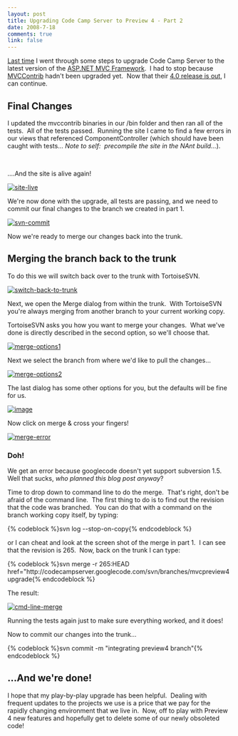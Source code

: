 ```yaml
--- 
layout: post
title: Upgrading Code Camp Server to Preview 4 - Part 2
date: 2008-7-18
comments: true
link: false
---
```

<p><a href="http://flux88.com/UpgradingCodeCampServerToPreview4.aspx">Last time</a> I went through some steps to upgrade Code Camp Server to the latest version of the <a href="http://codeplex.com/aspnet">ASP.NET MVC Framework</a>.&nbsp; I had to stop because <a href="http://mvccontrib.org">MVCContrib</a> hadn't been upgraded yet.&nbsp; Now that their <a href="http://www.codeplex.com/MVCContrib/Release/ProjectReleases.aspx?ReleaseId=15416">4.0 release is out</a>, I can continue.</p> <h2>Final Changes</h2> <p>I updated the mvccontrib binaries in our /bin folder and then ran all of the tests.&nbsp; All of the tests passed.&nbsp; Running the site I came to find a few errors in our views that referenced ComponentController (which should have been caught with tests... <em>Note to self:&nbsp; precompile the site in the NAnt build...</em>).</p> <p>&nbsp;</p> <p>....And the site is alive again!</p> <p><a href="http://flux88.com/uploads/UpgradingCodeCampServertoPreview4Part2_133EE/sitelive.png"><img src="/images/sitelive_thumb_.png" alt="site-live"  border="0" /></a> </p> <p>We're now done with the upgrade, all tests are passing, and we need to commit our final changes to the branch we created in part 1.</p> <p><a href="http://flux88.com/uploads/UpgradingCodeCampServertoPreview4Part2_133EE/svncommit.png"><img src="/images/svncommit_thumb_.png" alt="svn-commit"  border="0" /></a> </p> <p>Now we're ready to merge our changes back into the trunk.&nbsp; </p> <h2>Merging the branch back to the trunk</h2> <p>To do this we will switch back over to the trunk with TortoiseSVN.</p> <p><a href="http://flux88.com/uploads/UpgradingCodeCampServertoPreview4Part2_133EE/switchbacktotrunk.png"><img src="/images/switchbacktotrunk_thumb_.png" alt="switch-back-to-trunk"  border="0" /></a> </p> <p>Next, we open the Merge dialog from within the trunk.&nbsp; With TortoiseSVN you're always merging from another branch to your current working copy.</p> <p>TortoiseSVN asks you how you want to merge your changes.&nbsp; What we've done is directly described in the second option, so we'll choose that.</p> <p><a href="http://flux88.com/uploads/UpgradingCodeCampServertoPreview4Part2_133EE/mergeoptions1.png"><img src="/images/mergeoptions1_thumb_.png" alt="merge-options1"  border="0" /></a> </p> <p>Next we select the branch from where we'd like to pull the changes...</p> <p><a href="http://flux88.com/uploads/UpgradingCodeCampServertoPreview4Part2_133EE/mergeoptions2.png"><img src="/images/mergeoptions2_thumb_.png" alt="merge-options2"  border="0" /></a>&nbsp;</p> <p>The last dialog has some other options for you, but the defaults will be fine for us.</p> <p><a href="http://flux88.com/uploads/UpgradingCodeCampServertoPreview4Part2_133EE/image.png"><img src="/images/image_thumb_.png" alt="image"  border="0" /></a>&nbsp;</p> <p>Now click on merge &amp; cross your fingers!</p> <p><a href="http://flux88.com/uploads/UpgradingCodeCampServertoPreview4Part2_133EE/mergeerror.png"><img src="/images/mergeerror_thumb_.png" alt="merge-error"  border="0" /></a> </p> <h3>Doh! </h3> <p> We get an error because googlecode doesn't yet support subversion 1.5.&nbsp; Well that sucks, <em>who planned this blog post anyway</em>?</p> <p>Time to drop down to command line to do the merge.&nbsp; That's right, don't be afraid of the command line.&nbsp; The first thing to do is to find out the revision that the code was branched.&nbsp; You can do that with a command on the branch working copy itself, by typing:</p>{% codeblock %}svn log --stop-on-copy{% endcodeblock %}<p>or I can cheat and look at the screen shot of the merge in part 1.&nbsp; I can see that the revision is 265.&nbsp; Now, back on the trunk I can type:</p>{% codeblock %}svn merge -r 265:HEAD href="http://codecampserver.googlecode.com/svn/branches/mvcpreview4upgrade{% endcodeblock %}<p>The result:</p><p><a href="http://flux88.com/uploads/UpgradingCodeCampServertoPreview4Part2_133EE/cmdlinemerge.png"><img src="/images/cmdlinemerge_thumb_.png" alt="cmd-line-merge"  border="0" /></a> </p><p>Running the tests again just to make sure everything worked, and it does!</p><p>Now to commit our changes into the trunk...</p>{% codeblock %}svn commit -m "integrating preview4 branch"{% endcodeblock %}<h2>...And we're done!</h2><p>I hope that my play-by-play upgrade has been helpful.&nbsp; Dealing with frequent updates to the projects we use is a price that we pay for the rapidly changing environment that we live in.&nbsp; Now, off to play with Preview 4 new features and hopefully get to delete some of our newly obsoleted code!</p>

